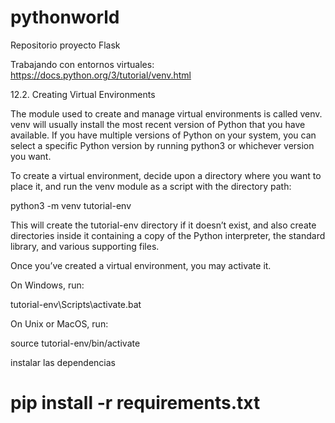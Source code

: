 # pythonworld

Repositorio proyecto Flask

Trabajando con entornos virtuales:
https://docs.python.org/3/tutorial/venv.html

12.2. Creating Virtual Environments

The module used to create and manage virtual environments is called venv. venv will usually install the most recent version of Python that you have available. If you have multiple versions of Python on your system, you can select a specific Python version by running python3 or whichever version you want.

To create a virtual environment, decide upon a directory where you want to place it, and run the venv module as a script with the directory path:

python3 -m venv tutorial-env

This will create the tutorial-env directory if it doesn’t exist, and also create directories inside it containing a copy of the Python interpreter, the standard library, and various supporting files.

Once you’ve created a virtual environment, you may activate it.

On Windows, run:

tutorial-env\Scripts\activate.bat

On Unix or MacOS, run:

source tutorial-env/bin/activate

instalar las dependencias

# pip install -r requirements.txt
